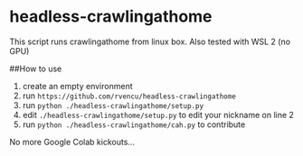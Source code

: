 # headless-crawlingathome

This script runs crawlingathome from linux box. Also tested with WSL 2 (no GPU)

##How to use

1. create an empty environment
2. run ```https://github.com/rvencu/headless-crawlingathome```
3. run ```python ./headless-crawlingathome/setup.py```
4. edit ```./headless-crawlingathome/setup.py``` to edit your nickname on line 2
5. run ```python ./headless-crawlingathome/cah.py``` to contribute

No more Google Colab kickouts...
